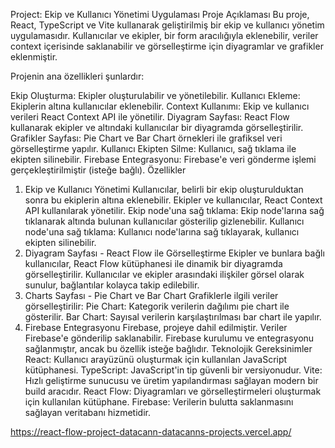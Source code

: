 Project: Ekip ve Kullanıcı Yönetimi Uygulaması
Proje Açıklaması
Bu proje, React, TypeScript ve Vite kullanarak geliştirilmiş bir ekip ve kullanıcı yönetim uygulamasıdır. Kullanıcılar ve ekipler, bir form aracılığıyla eklenebilir, veriler context içerisinde saklanabilir ve görselleştirme için diyagramlar ve grafikler eklenmiştir.

Projenin ana özellikleri şunlardır:

Ekip Oluşturma: Ekipler oluşturulabilir ve yönetilebilir.
Kullanıcı Ekleme: Ekiplerin altına kullanıcılar eklenebilir.
Context Kullanımı: Ekip ve kullanıcı verileri React Context API ile yönetilir.
Diyagram Sayfası: React Flow kullanarak ekipler ve altındaki kullanıcılar bir diyagramda görselleştirilir.
Grafikler Sayfası: Pie Chart ve Bar Chart örnekleri ile grafiksel veri görselleştirme yapılır.
Kullanıcı Ekipten Silme: Kullanıcı, sağ tıklama ile ekipten silinebilir.
Firebase Entegrasyonu: Firebase'e veri gönderme işlemi gerçekleştirilmiştir (isteğe bağlı).
Özellikler
1. Ekip ve Kullanıcı Yönetimi
Kullanıcılar, belirli bir ekip oluşturulduktan sonra bu ekiplerin altına eklenebilir.
Ekipler ve kullanıcılar, React Context API kullanılarak yönetilir.
Ekip node'una sağ tıklama: Ekip node'larına sağ tıklanarak altında bulunan kullanıcılar gösterilip gizlenebilir.
Kullanıcı node'una sağ tıklama: Kullanıcı node'larına sağ tıklayarak, kullanıcı ekipten silinebilir.
2. Diyagram Sayfası - React Flow ile Görselleştirme
Ekipler ve bunlara bağlı kullanıcılar, React Flow kütüphanesi ile dinamik bir diyagramda görselleştirilir.
Kullanıcılar ve ekipler arasındaki ilişkiler görsel olarak sunulur, bağlantılar kolayca takip edilebilir.
3. Charts Sayfası - Pie Chart ve Bar Chart
Grafiklerle ilgili veriler görselleştirilir:
Pie Chart: Kategorik verilerin dağılımı pie chart ile gösterilir.
Bar Chart: Sayısal verilerin karşılaştırılması bar chart ile yapılır.
4. Firebase Entegrasyonu
Firebase, projeye dahil edilmiştir. Veriler Firebase'e gönderilip saklanabilir.
Firebase kurulumu ve entegrasyonu sağlanmıştır, ancak bu özellik isteğe bağlıdır.
Teknolojik Gereksinimler
React: Kullanıcı arayüzünü oluşturmak için kullanılan JavaScript kütüphanesi.
TypeScript: JavaScript'in tip güvenli bir versiyonudur.
Vite: Hızlı geliştirme sunucusu ve üretim yapılandırması sağlayan modern bir build aracıdır.
React Flow: Diyagramları ve görselleştirmeleri oluşturmak için kullanılan kütüphane.
Firebase: Verilerin bulutta saklanmasını sağlayan veritabanı hizmetidir.

https://react-flow-project-datacann-datacanns-projects.vercel.app/
